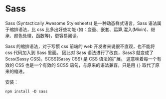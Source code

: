 # Sass

Sass (Syntactically Awesome Stylesheets) 是一种动态样式语言，Sass 语法属于缩排语法，比 css 比多出好些功能 (如：变量、嵌套、运算,混入(Mixin)、继承、颜色处理，函数等)，更容易阅读。

Sass 的缩排语法，对于写惯 css 前端的 web 开发者来说很不直观，也不能将 css 代码加入到 Sass 里面。 因此对 Sass 语法进行了改良，Sass3 就变成了 Scss(Sassy CSS)。SCSS(Sassy CSS) 是 CSS 语法的扩展。 这意味着每一个有效的 CSS 也是一个有效的 SCSS 语句，与原来的语法兼容，只是用 `{}` 取代了原来的缩进。

安装：

```
npm install -D sass
```

